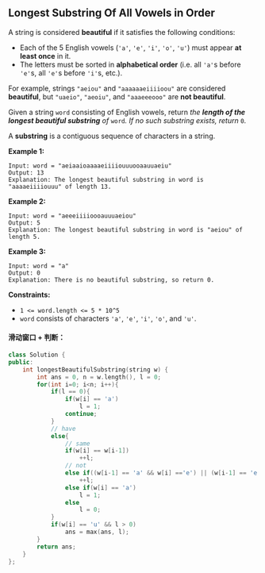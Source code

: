 ## Longest Substring Of All Vowels in Order

A string is considered **beautiful** if it satisfies the following conditions:

- Each of the 5 English vowels (`'a'`, `'e'`, `'i'`, `'o'`, `'u'`) must appear **at least once** in it.
- The letters must be sorted in **alphabetical order** (i.e. all `'a'`s before `'e'`s, all `'e'`s before `'i'`s, etc.).

For example, strings `"aeiou"` and `"aaaaaaeiiiioou"` are considered **beautiful**, but `"uaeio"`, `"aeoiu"`, and `"aaaeeeooo"` are **not beautiful**.

Given a string `word` consisting of English vowels, return *the **length of the longest beautiful substring** of* `word`*. If no such substring exists, return* `0`.

A **substring** is a contiguous sequence of characters in a string.

**Example 1:**

```
Input: word = "aeiaaioaaaaeiiiiouuuooaauuaeiu"
Output: 13
Explanation: The longest beautiful substring in word is "aaaaeiiiiouuu" of length 13.
```

**Example 2:**

```
Input: word = "aeeeiiiioooauuuaeiou"
Output: 5
Explanation: The longest beautiful substring in word is "aeiou" of length 5.
```

**Example 3:**

```
Input: word = "a"
Output: 0
Explanation: There is no beautiful substring, so return 0.
```

**Constraints:**

- `1 <= word.length <= 5 * 10^5`
- `word` consists of characters `'a'`, `'e'`, `'i'`, `'o'`, and `'u'`.

#### 滑动窗口 + 判断：

```c++
class Solution {
public:
    int longestBeautifulSubstring(string w) {
        int ans = 0, n = w.length(), l = 0;
        for(int i=0; i<n; i++){
            if(l == 0){
                if(w[i] == 'a')
                    l = 1;
                continue;
            }
            // have     
            else{
                // same
                if(w[i] == w[i-1])
                    ++l;
                // not
                else if((w[i-1] == 'a' && w[i] =='e') || (w[i-1] == 'e' && w[i] =='i') || (w[i-1] == 'i' && w[i] =='o') || (w[i-1] == 'o' && w[i] =='u'))
                    ++l;
                else if(w[i] == 'a')
                    l = 1;
                else
                    l = 0;
            }
            if(w[i] == 'u' && l > 0)
                ans = max(ans, l);
        }
        return ans;
    }
};
```

